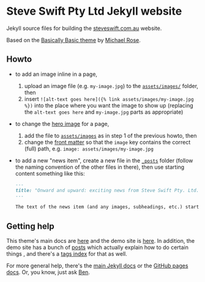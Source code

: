 # Steve Swift Pty Ltd Jekyll website

Jekyll source files for building the
[steveswift.com.au](https://steveswift.com.au/) website.

Based on the [Basically Basic
theme](https://github.com/mmistakes/jekyll-theme-basically-basic) by [Michael
Rose](https://github.com/mmistakes/jekyll-theme-basically-basic).

## Howto

- to add an image inline in a page,
  1. upload an image file (e.g. `my-image.jpg`) to the
     [`assets/images/`](https://github.com/walknuts/steveswift.com.au/tree/master/assets/images)
     folder, then
  2. insert `![alt-text goes here]({% link assets/images/my-image.jpg %})` into
     the place where you want the image to show up (replacing the `alt-text goes
     here` and `my-image.jpg` parts as appropriate)

- to change the [hero
  image](https://mmistakes.github.io/jekyll-theme-basically-basic/layout/layout-hero-image/)
  for a page,
  1. add the file to
     [`assets/images`](https://github.com/walknuts/steveswift.com.au/tree/master/assets/images)
     as in step 1 of the previous howto, then
  2. change the [front matter](https://jekyllrb.com/docs/front-matter/) so that
     the `image` key contains the correct (full) path, e.g. `image: assets/images/my-image.jpg`

- to add a new "news item", create a new file in the
  [`_posts`](https://github.com/walknuts/steveswift.com.au/tree/master/_posts)
  folder (follow the naming convention of the other files in there), then use
  starting content something like this:

  ```md
  ---
  title: "Onward and upward: exciting news from Steve Swift Pty. Ltd."
  ---

  The text of the news item (and any images, subheadings, etc.) starts here.
  ```

## Getting help

This theme's main docs are
[here](https://github.com/mmistakes/jekyll-theme-basically-basic/tree/master#structure)
and the demo site is [here](). In addition, the demo site has a bunch of
[posts](https://mmistakes.github.io/jekyll-theme-basically-basic/posts/) which
actually explain how to do certain things , and there's a [tags
index](https://mmistakes.github.io/jekyll-theme-basically-basic/tags/) for that
as well.

For more general help, there's the [main Jekyll
docs](https://jekyllrb.com/docs/front-matter/) or the [GitHub pages
docs](https://docs.github.com/en/pages). Or, you know, just ask
[Ben](https://github.com/benswift/).
